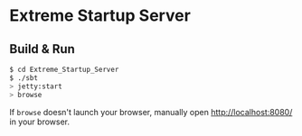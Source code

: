 # Extreme Startup Server #

## Build & Run ##

```sh
$ cd Extreme_Startup_Server
$ ./sbt
> jetty:start
> browse
```

If `browse` doesn't launch your browser, manually open [http://localhost:8080/](http://localhost:8080/) in your browser.
